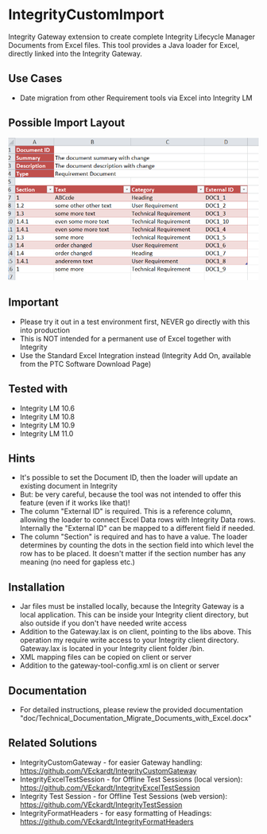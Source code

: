 # IntegrityCustomImport
Integrity Gateway extension to create complete Integrity Lifecycle Manager Documents from Excel files. This tool provides a Java loader for Excel, directly linked into the Integrity Gateway. 

## Use Cases
- Date migration from other Requirement tools via Excel into Integrity LM

## Possible Import Layout
![CustomImport](doc/ExcelImport.PNG)

## Important
- Please try it out in a test environment first, NEVER go directly with this into production 
- This is NOT intended for a permanent use of Excel together with Integrity
- Use the Standard Excel Integration instead (Integrity Add On, available from the PTC Software Download Page) 

## Tested with
- Integrity LM 10.6
- Integrity LM 10.8
- Integrity LM 10.9
- Integrity LM 11.0

## Hints
- It's possible to set the Document ID, then the loader will update an existing document in Integrity
- But: be very careful, because the tool was not intended to offer this feature (even if it works like that)!
- The column "External ID" is required. This is a reference column, allowing the loader to connect Excel Data rows with Integrity Data rows. Internally the "External ID" can be mapped to a different field if needed.
- The column "Section" is required and has to have a value. The loader determines by counting the dots in the section field into which level the row has to be placed. It doesn't matter if the section number has any meaning (no need for gapless etc.)

## Installation
- Jar files must be installed locally, because the Integrity Gateway is a local application. This can be inside your Integrity client directory, but also outside if you don't have needed write access
- Addition to the Gateway.lax is on client, pointing to the libs above. This operation my require write access to your Integrity client directory. Gateway.lax is located in your Integrity client folder /bin.
- XML mapping files can be copied on client or server
- Addition to the gateway-tool-config.xml is on client or server

## Documentation
- For detailed instructions, please review the provided documentation "doc/Technical_Documentation_Migrate_Documents_with_Excel.docx"

## Related Solutions
- IntegrityCustomGateway - for easier Gateway handling: https://github.com/VEckardt/IntegrityCustomGateway
- IntegrityExcelTestSession - for Offline Test Sessions (local version): https://github.com/VEckardt/IntegrityExcelTestSession
- Integrity Test Session - for Offline Test Sessions (web version): https://github.com/VEckardt/IntegrityTestSession
- IntegrityFormatHeaders - for easy formatting of Headings: https://github.com/VEckardt/IntegrityFormatHeaders
